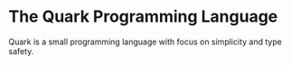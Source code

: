 # The Quark Programming Language

Quark is a small programming language with focus on simplicity and type safety.